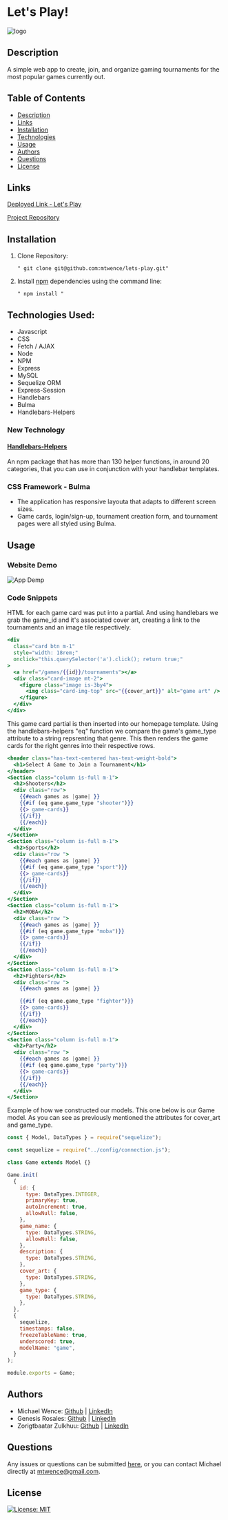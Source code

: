 # Let's Play!

![logo](https://user-images.githubusercontent.com/107210172/184045305-9395269e-39f0-4d2b-be3d-e71c7f1cfab7.png)

## Description

A simple web app to create, join, and organize gaming tournaments for the most popular games currently out.

## Table of Contents

- [Description](#description)
- [Links](#links)
- [Installation](#installation)
- [Technologies](#technologies-used)
- [Usage](#usage)
- [Authors](#authors)
- [Questions](#questions)
- [License](#license)

## Links

[Deployed Link - Let's Play](https://lets-play-tourneys.herokuapp.com/)

[Project Repository](https://github.com/mtwence/lets-play)

## Installation

1.  Clone Repository:

        " git clone git@github.com:mtwence/lets-play.git"

2.  Install [npm](https://nodejs.org/en/) dependencies using the command line:

        " npm install "

## Technologies Used:

- Javascript
- CSS
- Fetch / AJAX
- Node
- NPM
- Express
- MySQL
- Sequelize ORM
- Express-Session
- Handlebars
- Bulma
- Handlebars-Helpers

### New Technology

#### [Handlebars-Helpers](https://github.com/helpers/handlebars-helpers)

An npm package that has more than 130 helper functions, in around 20 categories, that you can use in conjunction with your handlebar templates.

### CSS Framework - Bulma

- The application has responsive layouta that adapts to different screen sizes.
- Game cards, login/sign-up, tournament creation form, and tournament pages were all styled using Bulma.

## Usage

### Website Demo

![App Demp](./assets/images/appdemo.gif)

### Code Snippets

HTML for each game card was put into a partial. And using handlebars we grab the game_id and it's associated cover art, creating a link to the tournaments and an image tile respectively.

```handlebars
<div
  class="card btn m-1"
  style="width: 18rem;"
  onclick="this.querySelector('a').click(); return true;"
>
  <a href="/games/{{id}}/tournaments"></a>
  <div class="card-image mt-2">
    <figure class="image is-3by4">
      <img class="card-img-top" src="{{cover_art}}" alt="game art" />
    </figure>
  </div>
</div>
```

This game card partial is then inserted into our homepage template. Using the handlebars-helpers "eq" function we compare the game's game_type attribute to a string repsrenting that genre. This then renders the game cards for the right genres into their respective rows.

```handlebars
<header class="has-text-centered has-text-weight-bold">
  <h1>Select A Game to Join a Tournament</h1>
</header>
<Section class="column is-full m-1">
  <h2>Shooters</h2>
  <div class="row">
    {{#each games as |game| }}
    {{#if (eq game.game_type "shooter")}}
    {{> game-cards}}
    {{/if}}
    {{/each}}
  </div>
</Section>
<Section class="column is-full m-1">
  <h2>Sports</h2>
  <div class="row ">
    {{#each games as |game| }}
    {{#if (eq game.game_type "sport")}}
    {{> game-cards}}
    {{/if}}
    {{/each}}
  </div>
</Section>
<Section class="column is-full m-1">
  <h2>MOBA</h2>
  <div class="row ">
    {{#each games as |game| }}
    {{#if (eq game.game_type "moba")}}
    {{> game-cards}}
    {{/if}}
    {{/each}}
  </div>
</Section>
<Section class="column is-full m-1">
  <h2>Fighters</h2>
  <div class="row ">
    {{#each games as |game| }}

    {{#if (eq game.game_type "fighter")}}
    {{> game-cards}}
    {{/if}}
    {{/each}}
  </div>
</Section>
<Section class="column is-full m-1">
  <h2>Party</h2>
  <div class="row ">
    {{#each games as |game| }}
    {{#if (eq game.game_type "party")}}
    {{> game-cards}}
    {{/if}}
    {{/each}}
  </div>
</Section>
```

Example of how we constructed our models. This one below is our Game model. As you can see as previously mentioned the attributes for cover_art and game_type.

```javascript
const { Model, DataTypes } = require("sequelize");

const sequelize = require("../config/connection.js");

class Game extends Model {}

Game.init(
  {
    id: {
      type: DataTypes.INTEGER,
      primaryKey: true,
      autoIncrement: true,
      allowNull: false,
    },
    game_name: {
      type: DataTypes.STRING,
      allowNull: false,
    },
    description: {
      type: DataTypes.STRING,
    },
    cover_art: {
      type: DataTypes.STRING,
    },
    game_type: {
      type: DataTypes.STRING,
    },
  },
  {
    sequelize,
    timestamps: false,
    freezeTableName: true,
    underscored: true,
    modelName: "game",
  }
);

module.exports = Game;
```

## Authors

- Michael Wence:
  [Github](https://github.com/mtwence) | [LinkedIn](https://www.linkedin.com/in/michael-wence/)
- Genesis Rosales:
  [Github](https://github.com/genrosales11) | [LinkedIn](https://www.linkedin.com/in/genesis-rosales-58a55015a/)
- Zorigtbaatar Zulkhuu:
  [Github](https://github.com/zzzorigtbaatar) | [LinkedIn](https://www.linkedin.com/in/zorizulkhuu/)

## Questions

Any issues or questions can be submitted [here](https://github.com/mtwence/lets-play/issues), or you can contact Michael directly at mtwence@gmail.com.

## License

[![License: MIT](https://img.shields.io/badge/License-MIT-yellow.svg)](https://opensource.org/licenses/MIT)
